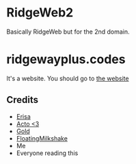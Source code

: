 # RidgeWeb2
Basically RidgeWeb but for the 2nd domain.

# ridgewayplus.codes 
It's a website. You should go to [the website](http://ridgewayplus.xyz)
## Credits
- [Erisa](https://github.com/Erisa/)
- [Acto <3](https://github.com/cleverActon0126)
- [Gold](https://github.com/goldsolitude)
- [FloatingMilkshake](https://github.com/floatingmilkshake)
- Me
- Everyone reading this
